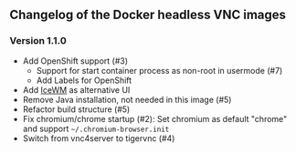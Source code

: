 ## Changelog of the Docker headless VNC images

### Version 1.1.0

* Add OpenShift support (#3)
   * Support for start container process as non-root in usermode (#7)
   * Add Labels for OpenShift
* Add [IceWM](http://www.icewm.org/) as alternative UI
* Remove Java installation, not needed in this image (#5)
* Refactor build structure (#5)
* Fix chromium/chrome startup (#2): Set chromium as default "chrome" and support `~/.chromium-browser.init`
* Switch from vnc4server to tigervnc (#4)

